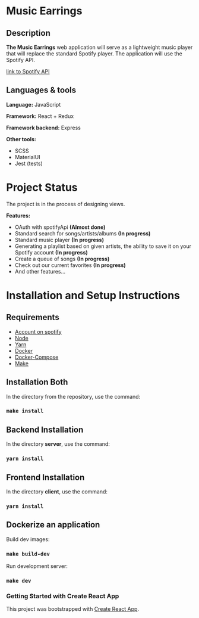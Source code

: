 # Music Earrings

## Description

**The Music Earrings** web application will serve as a lightweight music player that will replace the standard Spotify player. The application will use the Spotify API.

[link to Spotify API](https://developer.spotify.com/)

## Languages & tools

**Language:** JavaScript

**Framework:** React + Redux

**Framework backend:** Express

**Other tools:**

- SCSS
- MaterialUI
- Jest (tests)

# Project Status

The project is in the process of designing views.

**Features:**

- OAuth with spotifyApi **(Almost done)**
- Standard search for songs/artists/albums **(In progress)**
- Standard music player **(In progress)**
- Generating a playlist based on given artists, the ability to save it on your Spotify account **(In progress)**
- Create a queue of songs **(In progress)**
- Check out our current favorites **(In progress)**
- And other features...

# Installation and Setup Instructions

## Requirements

- [Account on spotify](https://developer.spotify.com/)
- [Node](https://nodejs.org/en/)
- [Yarn](https://yarnpkg.com/)
- [Docker](https://www.docker.com/)
- [Docker-Compose](https://docs.docker.com/compose/)
- [Make](https://www.tutorialspoint.com/unix_commands/make.htm)

## Installation Both

In the directory from the repository, use the command:

### `make install`

## Backend Installation

In the directory **server**, use the command:

### `yarn install`

## Frontend Installation

In the directory **client**, use the command:

### `yarn install`

## Dockerize an application

Build dev images:

### `make build-dev`

Run development server:

### `make dev`

### Getting Started with Create React App

This project was bootstrapped with [Create React App](https://github.com/facebook/create-react-app).

